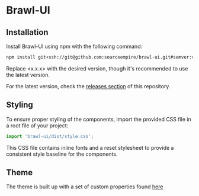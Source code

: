 # Brawl-UI

## Installation

Install Brawl-UI using npm with the following command:

```markdown
npm install git+ssh://git@github.com:sourceempire/brawl-ui.git#semver:v<x.x.x>
```

Replace <x.x.x> with the desired version, though it's recommended to use the latest version.

For the latest version, check the [releases section](https://github.com/sourceempire/brawl-ui/releases) of this repository.

## Styling

To ensure proper styling of the components, import the provided CSS file in a root file of your project:

```javascript
import 'brawl-ui/dist/style.css';
```

This CSS file contains inline fonts and a reset stylesheet to provide a consistent style baseline for the components.

## Theme

The theme is built up with a set of custom properties found [here](src/assets/css/theme.css)
